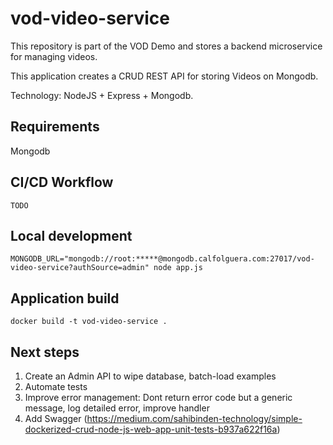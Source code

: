 # vod-video-service
This repository is part of the VOD Demo and stores a backend microservice for managing videos.

This application creates a CRUD REST API for storing Videos on Mongodb.

Technology: NodeJS + Express + Mongodb.

## Requirements
Mongodb

## CI/CD Workflow
`TODO`


## Local development
```
MONGODB_URL="mongodb://root:*****@mongodb.calfolguera.com:27017/vod-video-service?authSource=admin" node app.js
```

## Application build
```
docker build -t vod-video-service .
```

## Next steps
1. Create an Admin API to wipe database, batch-load examples
1. Automate tests
1. Improve error management: Dont return error code but a generic message, log detailed error, improve handler
1. Add Swagger (https://medium.com/sahibinden-technology/simple-dockerized-crud-node-js-web-app-unit-tests-b937a622f16a)